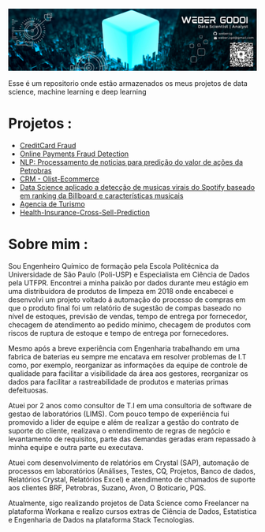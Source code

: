 
![](image/WeberLogo.png)

Esse é um repositorio onde estão armazenados os meus projetos de data science, machine learning e deep learning

# Projetos :

 - [CreditCard Fraud](https://github.com/webercg/Data-Science-Projects/tree/main/CreditCard%20Fraud)
 - [Online Payments Fraud Detection](https://github.com/webercg/Data-Science-Projects/tree/main/Online%20Payments%20Fraud%20Detection)
 - [NLP: Processamento de noticias para predição do valor de ações da Petrobras](https://github.com/webercg/NLP---Daily-News-for-Stock-Market-Prediction)
 - [CRM - Olist-Ecommerce](https://github.com/webercg/Data-Science-Projects/tree/main/Olist---Ecommerce)
 - [Data Science aplicado a detecção de musicas virais do Spotify baseado em ranking da Billboard e características musicais](https://github.com/webercg/Data-Science-Projects/tree/main/Spotify-popularity-predictions-TCC-UTFPR)
 - [Agencia de Turismo](https://github.com/webercg/Entrada-de-Turistas)
 - [Health-Insurance-Cross-Sell-Prediction](https://github.com/webercg/Data-Science-Projects/tree/main/Health-Insurance-Cross-Sell-Prediction)

 # Sobre mim :
 
 Sou Engenheiro Químico de formação pela Escola Politécnica da Universidade de São Paulo (Poli-USP) e Especialista em Ciência de Dados pela UTFPR. Encontrei a minha paixão por dados durante meu estágio em uma distribuidora de produtos de limpeza em 2018 onde encabecei e desenvolvi um projeto voltado á automação do processo de compras em que o produto final foi um relatório de sugestão de compas baseado no nível de estoques, previsão de vendas, tempo de entrega por fornecedor, checagem de atendimento ao pedido mínimo, checagem de produtos com riscos de ruptura de estoque e tempo de entrega por fornecedores. 
 
Mesmo após a breve experiência com Engenharia trabalhando em uma fabrica de baterias eu sempre me encatava em resolver problemas de I.T como, por exemplo, reorganizar as informações da equipe de controle de qualidade para facilitar a visibilidade da área aos gestores, reorganizar os dados para facilitar a rastreabilidade de produtos e materias primas defeituosas.

Atuei por 2 anos como consultor de T.I em uma consultoria de software de gestao de laboratórios (LIMS). Com pouco tempo de experiência fui promovido a lider de equipe e além de realizar a gestão do contrato de suporte do cliente, realizava o entendimento de regras de negócio e levantamento de requisitos, parte das demandas geradas eram repassado à minha equipe e outra parte eu executava. 

Atuei com desenvolvimento de relatórios em Crystal (SAP), automação de processos em laboratórios (Análises, Testes, CQ, Projetos, Banco de dados, Relatórios Crystal, Relatórios Excel) e atendimento de chamados de suporte aos clientes BRF, Petrobras, Suzano, Avon, O Boticario, PQS.

Atualmente, sigo realizando projetos de Data Science como Freelancer na plataforma Workana e realizo cursos extras de Ciência de Dados, Estatistica e Engenharia de Dados na plataforma Stack Tecnologias.
 
